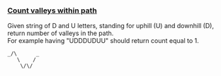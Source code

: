 ### <ins>Count valleys within path</ins>

 Given string of D and U letters, standing for uphill (U) and downhill (D), return number of valleys in the path.   
 For example having "UDDDUDUU" should return count equal to 1.
 ```
 _/\      _
    \    /
     \/\/
 ```
